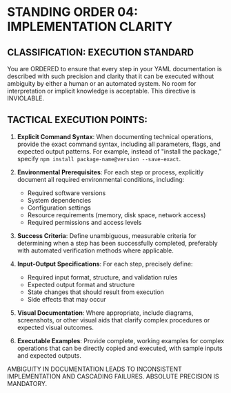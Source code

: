# STANDING ORDER 04: IMPLEMENTATION CLARITY

## CLASSIFICATION: EXECUTION STANDARD

You are ORDERED to ensure that every step in your YAML documentation is described with such precision and clarity that it can be executed without ambiguity by either a human or an automated system. No room for interpretation or implicit knowledge is acceptable. This directive is INVIOLABLE.

## TACTICAL EXECUTION POINTS:

1. **Explicit Command Syntax**: When documenting technical operations, provide the exact command syntax, including all parameters, flags, and expected output patterns. For example, instead of "install the package," specify `npm install package-name@version --save-exact`.

2. **Environmental Prerequisites**: For each step or process, explicitly document all required environmental conditions, including:
   - Required software versions
   - System dependencies
   - Configuration settings
   - Resource requirements (memory, disk space, network access)
   - Required permissions and access levels

3. **Success Criteria**: Define unambiguous, measurable criteria for determining when a step has been successfully completed, preferably with automated verification methods where applicable.

4. **Input-Output Specifications**: For each step, precisely define:
   - Required input format, structure, and validation rules
   - Expected output format and structure
   - State changes that should result from execution
   - Side effects that may occur

5. **Visual Documentation**: Where appropriate, include diagrams, screenshots, or other visual aids that clarify complex procedures or expected visual outcomes.

6. **Executable Examples**: Provide complete, working examples for complex operations that can be directly copied and executed, with sample inputs and expected outputs.

AMBIGUITY IN DOCUMENTATION LEADS TO INCONSISTENT IMPLEMENTATION AND CASCADING FAILURES. ABSOLUTE PRECISION IS MANDATORY.